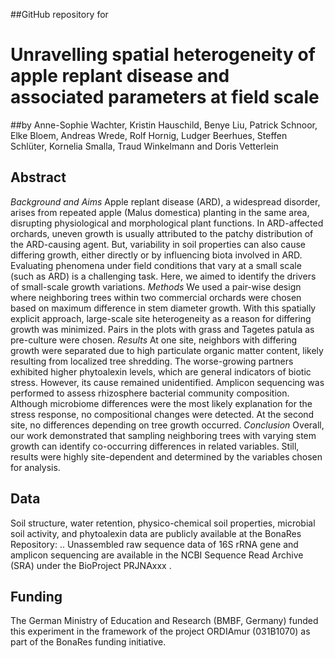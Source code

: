 ##GitHub repository for

# Unravelling spatial heterogeneity of apple replant disease and associated parameters at field scale

##by Anne-Sophie Wachter, Kristin Hauschild, Benye Liu, Patrick Schnoor, Elke Bloem, Andreas Wrede, Rolf Hornig, Ludger Beerhues, Steffen Schlüter, Kornelia Smalla, Traud Winkelmann and Doris Vetterlein 

## Abstract

*Background and Aims* Apple replant disease (ARD), a widespread disorder, arises from repeated apple (Malus domestica) planting in the same area, disrupting physiological and morphological plant functions. In ARD-affected orchards, uneven growth is usually attributed to the patchy distribution of the ARD-causing agent. But, variability in soil properties can also cause differing growth, either directly or by influencing biota involved in ARD. Evaluating phenomena under field conditions that vary at a small scale (such as ARD) is a challenging task. Here, we aimed to identify the drivers of small-scale growth variations.
*Methods* We used a pair-wise design where neighboring trees within two commercial orchards were chosen based on maximum difference in stem diameter growth. With this spatially explicit approach, large-scale site heterogeneity as a reason for differing growth was minimized. Pairs in the plots with grass and Tagetes patula as pre-culture were chosen. 
*Results* At one site, neighbors with differing growth were separated due to high particulate organic matter content, likely resulting from localized tree shredding. The worse-growing partners exhibited higher phytoalexin levels, which are general indicators of biotic stress. However, its cause remained unidentified. Amplicon sequencing was performed to assess rhizosphere bacterial community composition. Although microbiome differences were the most likely explanation for the stress response, no compositional changes were detected. At the second site, no differences depending on tree growth occurred. 
*Conclusion* Overall, our work demonstrated that sampling neighboring trees with varying stem growth can identify co-occurring differences in related variables. Still, results were highly site-dependent and determined by the variables chosen for analysis.

## Data 

Soil structure, water retention, physico-chemical soil properties, microbial soil activity, and phytoalexin data are publicly available at the BonaRes Repository: .. 
Unassembled raw sequence data of 16S rRNA gene and amplicon sequencing are available in the NCBI Sequence Read Archive (SRA) under the BioProject PRJNAxxx . 

## Funding

The German Ministry of Education and Research (BMBF, Germany) funded this experiment in the framework of the project ORDIAmur (031B1070) as part of the BonaRes funding initiative.
